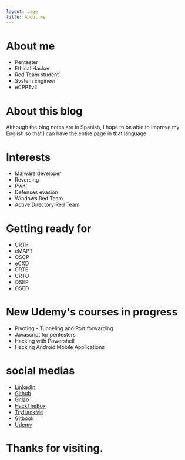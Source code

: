 ```yaml
---
layout: page
title: About me
---
```


<h1>About me</h1>

<ul>
    <li>Pentester</li>
    <li>Ethical Hacker</li>
    <li>Red Team student</li>
    <li>System Engineer</li>
    <li>eCPPTv2</li>
</ul>

<h1>About this blog</h1>

<p>Although the blog notes are in Spanish, I hope to be able to improve my English so that I can have the entire page in that language.</p>

<h1>Interests</h1>

<ul>
    <li>Malware developer</li>
    <li>Reversing</li>
    <li>Pwn!</li>
    <li>Defenses evasion</li>
    <li>Windows Red Team</li>
    <li>Active Directory Red Team</li>
</ul>

<h1>Getting ready for</h1>

<ul>
    <li>CRTP</li>
    <li>eMAPT</li>
    <li>OSCP</li>
    <li>eCXD</li>
    <li>CRTE</li>
    <li>CRTO</li>
    <li>OSEP</li>
    <li>OSED</li>
</ul>

<h1>New Udemy's courses in progress</h1>

<ul>
    <li>Pivoting - Tunneling and Port forwarding</li>
    <li>Javascript for pentesters</li>
    <li>Hacking with Powershell</li>
    <li>Hacking Android Mobile Applications</li>
</ul>

<h1>social medias</h1>

<ul>
    <li><a href="https://www.linkedin.com/in/christian-jimenez-saavedra-86188318a/">LinkedIn</a></li>
    <li><a href="https://github.com/kriko69">Github</a></li>
    <li><a href="https://gitlab.com/kriko69">Gitlab</a></li>
    <li><a href="https://www.hackthebox.eu/home/users/profile/206447">HackTheBox</a></li>
    <li><a href="https://tryhackme.com/p/kriko69">TryHackMe</a></li>
    <li><a href="https://krikoacaso.gitbook.io/pentesting/">Gitbook</a></li>
    <li><a href="https://www.udemy.com/user/christian-jimenez-79/">Udemy</a></li>
</ul>

<h1>Thanks for visiting.</h1>